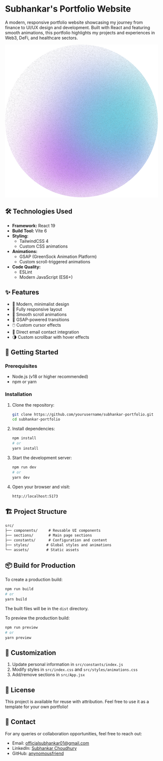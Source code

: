 # Subhankar's Portfolio Website

A modern, responsive portfolio website showcasing my journey from finance to UI/UX design and development. Built with React and featuring smooth animations, this portfolio highlights my projects and experiences in Web3, DeFi, and healthcare sectors.

![Portfolio Preview](./public/Gradient.svg)

## 🛠 Technologies Used

- **Framework:** React 19
- **Build Tool:** Vite 6
- **Styling:**
  - TailwindCSS 4
  - Custom CSS animations
- **Animations:**
  - GSAP (GreenSock Animation Platform)
  - Custom scroll-triggered animations
- **Code Quality:**
  - ESLint
  - Modern JavaScript (ES6+)

## ✨ Features

- 🎨 Modern, minimalist design
- 📱 Fully responsive layout
- 🔄 Smooth scroll animations
- 💫 GSAP-powered transitions
- 🖱️ Custom cursor effects
- 📧 Direct email contact integration
- 🌗 Custom scrollbar with hover effects

## 🚀 Getting Started

### Prerequisites

- Node.js (v18 or higher recommended)
- npm or yarn

### Installation

1. Clone the repository:

   ```bash
   git clone https://github.com/yourusername/subhankar-portfolio.git
   cd subhankar-portfolio
   ```

2. Install dependencies:

   ```bash
   npm install
   # or
   yarn install
   ```

3. Start the development server:

   ```bash
   npm run dev
   # or
   yarn dev
   ```

4. Open your browser and visit:
   ```
   http://localhost:5173
   ```

## 🏗️ Project Structure

```
src/
├── components/     # Reusable UI components
├── sections/       # Main page sections
├── constants/      # Configuration and content
├── styles/        # Global styles and animations
└── assets/        # Static assets
```

## 📦 Build for Production

To create a production build:

```bash
npm run build
# or
yarn build
```

The built files will be in the `dist` directory.

To preview the production build:

```bash
npm run preview
# or
yarn preview
```

## 🔧 Customization

1. Update personal information in `src/constants/index.js`
2. Modify styles in `src/index.css` and `src/styles/animations.css`
3. Add/remove sections in `src/App.jsx`

## 📄 License

This project is available for reuse with attribution. Feel free to use it as a template for your own portfolio!

## 👥 Contact

For any queries or collaboration opportunities, feel free to reach out:

- Email: officialsubhankar01@gmail.com
- LinkedIn: [Subhankar Choudhury](https://www.linkedin.com/in/subh-choudhury/)
- GitHub: [anynomousfriend](https://github.com/anynomousfriend)
